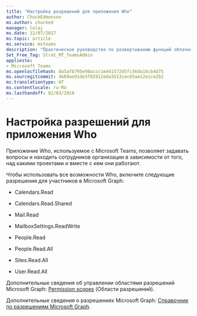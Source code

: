 ```yaml
---
title: "Настройка разрешений для приложения Who"
author: ChuckEdmonson
ms.author: chucked
manager: lolaj
ms.date: 12/07/2017
ms.topic: article
ms.service: msteams
description: "Практическое руководство по развертыванию функций облачной голосовой связи в Microsoft Teams."
Set_Free_Tag: Strat_MT_TeamsAdmin
appliesto:
- Microsoft Teams
ms.openlocfilehash: 8a5afb795e98accc1e441572d5fc56da16cb4d75
ms.sourcegitcommit: 4b69ae91de3f82912eda3513cec65ae12e1ce2b2
ms.translationtype: HT
ms.contentlocale: ru-RU
ms.lasthandoff: 02/03/2018
---
```

<a name="configure-permissions-for-who"></a>Настройка разрешений для приложения Who
=============================

Приложение Who, используемое с Microsoft Teams, позволяет задавать вопросы и находить сотрудников организации в зависимости от того, над какими проектами и вместе с кем они работают.

Чтобы использовать все возможности Who, включите следующие разрешения для участников в Microsoft Graph:

- Calendars.Read

- Calendars.Read.Shared

- Mail.Read

- MailboxSettings.ReadWrite

- People.Read

- People.Read.All

- Sites.Read.All

- User.Read.All

Дополнительные сведения об управлении областями разрешений Microsoft Graph: [Permission scopes](https://msdn.microsoft.com/en-us/Library/Azure/Ad/Graph/howto/azure-ad-graph-api-permission-scopes) (Области разрешений).
 
Дополнительные сведения о разрешениях Microsoft Graph: [Справочник по разрешениям Microsoft Graph](https://developer.microsoft.com/en-us/graph/docs/concepts/permissions_reference).